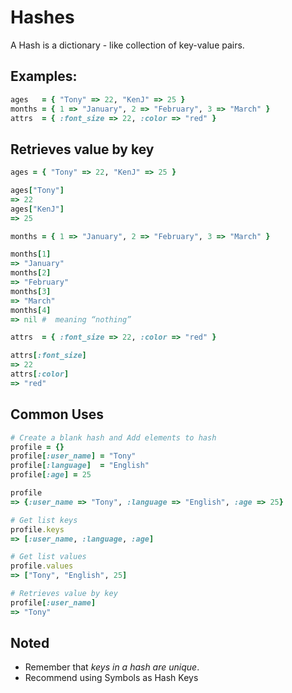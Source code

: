 # Hashes

A Hash is a dictionary - like collection of key-value pairs.

## Examples:

```ruby
ages   = { "Tony" => 22, "KenJ" => 25 }
months = { 1 => "January", 2 => "February", 3 => "March" }
attrs  = { :font_size => 22, :color => "red" }
```

## Retrieves value by key
```ruby
ages = { "Tony" => 22, "KenJ" => 25 }

ages["Tony"]
=> 22
ages["KenJ"]
=> 25
```

```ruby
months = { 1 => "January", 2 => "February", 3 => "March" }

months[1]
=> "January"
months[2]
=> "February"
months[3]
=> "March"
months[4]
=> nil #  meaning “nothing”
```

```ruby
attrs  = { :font_size => 22, :color => "red" }

attrs[:font_size]
=> 22
attrs[:color]
=> "red"
```

## Common Uses
```ruby
# Create a blank hash and Add elements to hash
profile = {} 
profile[:user_name] = "Tony"    
profile[:language]  = "English" 
profile[:age] = 25     

profile
=> {:user_name => "Tony", :language => "English", :age => 25}

# Get list keys
profile.keys 
=> [:user_name, :language, :age]

# Get list values
profile.values
=> ["Tony", "English", 25]

# Retrieves value by key
profile[:user_name]
=> "Tony" 
```

## Noted
- Remember that *keys in a hash are unique*.
- Recommend using Symbols as Hash Keys
